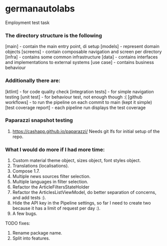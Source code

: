 # germanautolabs
Employment test task

### The directory structure is the following
[main] - contain the main entry point, di setup
[models] - represent domain objects
[screens] - contain composable navigation and screen per directory
[infra] - contains some common infrastructure
[data] - contains interfaces and implementations to external systems
[use case] - contains business behaviour

### Additionally there are:
[ktlint] - for code quality check
[integration tests] - for simple navigation testing
[unit test] - for behaviour test, not enough though :(
[github workflows] - to run the pipeline on each commit to main (kept it simple)
[test coverage report] - each pipeline run displays the test coverage

### Paparazzi snapshot testing

1. https://cashapp.github.io/paparazzi/
   Needs git lfs for initial setup of the repo.

### What I would do more if I had more time:
1. Custom material theme object, sizes object, font styles object.
2. Translations (localisations).
3. Compose 1.7.
4. Multiple news sources filter selection.
5. Multiple languages in filter selection.
6. Refactor the ArticleFiltersStateHolder
7. Refactor the ArticlesListViewModel, do better separation of concerns, and add tests :).
8. Hide the API key in the Pipeline settings, so far I need to create two because it has a limit of request per day :).
9. A few bugs.

TODO fixes:

1. Rename package name.
2. Split into features.
